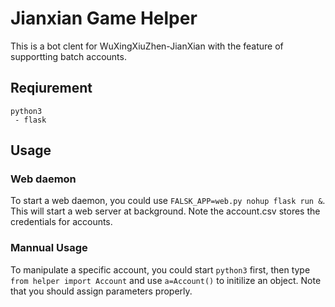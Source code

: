 # Jianxian Game Helper

This is a bot clent for WuXingXiuZhen-JianXian with the feature of supportting batch accounts.

## Reqiurement

```
python3
 - flask
```

## Usage

### Web daemon

To start a web daemon, you could use `FALSK_APP=web.py nohup flask run &`. This will start a web server at background. Note the account.csv stores the credentials for accounts.

### Mannual Usage

To manipulate a specific account, you could start `python3` first, then type `from helper import Account` and use `a=Account()` to initilize an object. Note that you should assign parameters properly.


